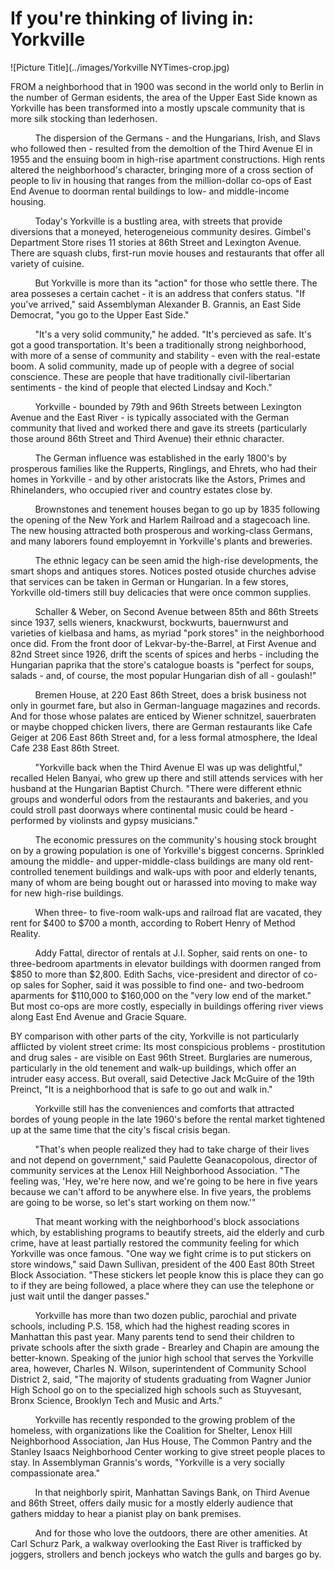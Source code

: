 If you're thinking of living in: Yorkville
===
      
         

![Picture Title](../images/Yorkville NYTimes-crop.jpg)

FROM a neighborhood that in 1900 was second in the world only to Berlin in the number of German esidents, the area of the Upper East Side known as Yorkville has been transformed into a mostly upscale community that is more silk stocking than lederhosen.

&nbsp;&nbsp;&nbsp;&nbsp;&nbsp;&nbsp;&nbsp;&nbsp;&nbsp;&nbsp;The dispersion of the Germans - and the Hungarians, Irish, and Slavs who followed then - resulted from the demoltion of the Third Avenue El in 1955 and the ensuing boom in high-rise apartment constructions. High rents altered the neighborhood's character, bringing more of a cross section of people to liv in housing that ranges from the million-dollar co-ops of East End Avenue to doorman rental buildings to low- and middle-income housing.

&nbsp;&nbsp;&nbsp;&nbsp;&nbsp;&nbsp;&nbsp;&nbsp;&nbsp;&nbsp;Today's Yorkville is a bustling area, with streets that provide diversions that a moneyed, heterogeneious community desires. Gimbel's Department Store rises 11 stories at 86th Street and Lexington Avenue. There are squash clubs, first-run movie houses and restaurants that offer all variety of cuisine. 

&nbsp;&nbsp;&nbsp;&nbsp;&nbsp;&nbsp;&nbsp;&nbsp;&nbsp;&nbsp;But Yorkville is more than its "action" for those who settle there. The area posseses a certain cachet - it is an address that confers status. "If you've arrived," said Assemblyman Alexander B. Grannis, an East Side Democrat, "you go to the Upper East Side."

&nbsp;&nbsp;&nbsp;&nbsp;&nbsp;&nbsp;&nbsp;&nbsp;&nbsp;&nbsp;"It's a very solid community," he added. "It's percieved as safe. It's got a good transportation. It's been a traditionally strong neighborhood, with more of a sense of community and stability - even with the real-estate boom. A solid community, made up of people with a degree of social conscience. These are people that have traditionally civil-libertarian sentiments - the kind of people that elected Lindsay and Koch."

&nbsp;&nbsp;&nbsp;&nbsp;&nbsp;&nbsp;&nbsp;&nbsp;&nbsp;&nbsp;Yorkville - bounded by 79th and 96th Streets between Lexington Avenue and the East River - is typically associated with the German community that lived and worked there and gave its streets (particularly those around 86th Street and Third Avenue) their ethnic character.

&nbsp;&nbsp;&nbsp;&nbsp;&nbsp;&nbsp;&nbsp;&nbsp;&nbsp;&nbsp;The German influence was established in the early 1800's by prosperous families like the Rupperts, Ringlings, and Ehrets, who had their homes in Yorkville - and by other aristocrats like the Astors, Primes and Rhinelanders, who occupied river and country estates close by.

&nbsp;&nbsp;&nbsp;&nbsp;&nbsp;&nbsp;&nbsp;&nbsp;&nbsp;&nbsp;Brownstones and tenement houses began to go up by 1835 following the opening of the New York and Harlem Railroad and a stagecoach line. The new housing attracted both prosperous and working-class Germans, and many laborers found employemnt in Yorkville's plants and breweries. 

&nbsp;&nbsp;&nbsp;&nbsp;&nbsp;&nbsp;&nbsp;&nbsp;&nbsp;&nbsp;The ethnic legacy can be seen amid the high-rise developments, the smart shops and antiques stores. Notices posted otuside churches advise that services can be taken in German or Hungarian. In a few stores, Yorkville old-timers still buy delicacies that were once common supplies.

&nbsp;&nbsp;&nbsp;&nbsp;&nbsp;&nbsp;&nbsp;&nbsp;&nbsp;&nbsp;Schaller & Weber, on Second Avenue between 85th and 86th Streets since 1937, sells wieners, knackwurst, bockwurts, bauernwurst and varieties of kielbasa and hams, as myriad "pork stores" in the neighborhood once did. From the front door of Lekvar-by-the-Barrel, at First Avenue and 82nd Street since 1926, drift the scents of spices and herbs - including the Hungarian paprika that the store's catalogue boasts is "perfect for soups, salads - and, of course, the most popular Hungarian dish of all - goulash!"

&nbsp;&nbsp;&nbsp;&nbsp;&nbsp;&nbsp;&nbsp;&nbsp;&nbsp;&nbsp;Bremen House, at 220 East 86th Street, does a brisk business not only in gourmet fare, but also in German-language magazines and records. And for those whose palates are enticed by Wiener schnitzel, sauerbraten or maybe chopped chicken livers, there are German restaurants like Cafe Geiger at 206 East 86th Street and, for a less formal atmosphere, the Ideal Cafe 238 East 86th Street. 

&nbsp;&nbsp;&nbsp;&nbsp;&nbsp;&nbsp;&nbsp;&nbsp;&nbsp;&nbsp;"Yorkville back when the Third Avenue El was up was delightful," recalled Helen Banyai, who grew up there and still attends services with her husband at the Hungarian Baptist Church. "There were different ethnic groups and wonderful odors from the restaurants and bakeries, and you could stroll past doorways where continental music could be heard - performed by violinsts and gypsy musicians."

&nbsp;&nbsp;&nbsp;&nbsp;&nbsp;&nbsp;&nbsp;&nbsp;&nbsp;&nbsp;The economic pressures on the community's housing stock brought on by a growing population is one of Yorkville's biggest concerns. Sprinkled amoung the middle- and upper-middle-class buildings are many old rent-controlled tenement buildings and walk-ups with poor and elderly tenants, many of whom are being bought out or harassed into moving to make way for new high-rise buildings.

&nbsp;&nbsp;&nbsp;&nbsp;&nbsp;&nbsp;&nbsp;&nbsp;&nbsp;&nbsp;When three- to five-room walk-ups and railroad flat are vacated, they rent for $400 to $700 a month, according to Robert Henry of Method Reality. 

&nbsp;&nbsp;&nbsp;&nbsp;&nbsp;&nbsp;&nbsp;&nbsp;&nbsp;&nbsp;Addy Fattal, director of rentals at J.I. Sopher, said rents on one- to three-bedroom apartments in elevator buildings with doormen ranged from $850 to more than $2,800. Edith Sachs, vice-president and director of co-op sales for Sopher, said it was possible to find one- and two-bedroom aparments for $110,000 to $160,000 on the "very low end of the market." But most co-ops are more costly, especially in buildings offering river views along East End Avenue and Gracie Square. 

BY comparison with other parts of the city, Yorkville is not particularly afflicted by violent street crime: Its most conspicious problems - prostitution and drug sales - are visible on East 96th Street. Burglaries are numerous, particularly in the old tenement and walk-up buildings, which offer an intruder easy access. But overall, said Detective Jack McGuire of the 19th Preinct, "It is a neighborhood that is safe to go out and walk in."

&nbsp;&nbsp;&nbsp;&nbsp;&nbsp;&nbsp;&nbsp;&nbsp;&nbsp;&nbsp;Yorkville still has the conveniences and comforts that attracted bordes of young people in the late 1960's before the rental market tightened up at the same time that the city's fiscal crisis began.

&nbsp;&nbsp;&nbsp;&nbsp;&nbsp;&nbsp;&nbsp;&nbsp;&nbsp;&nbsp;"That's when people realized they had to take charge of their lives and not depend on government," said Paulette Geanacopolous, director of community services at the Lenox Hill Neighborhood Association. "The feeling was, 'Hey, we're here now, and we're going to be here in five years because we can't afford to be anywhere else. In five years, the problems are going to be worse, so let's start working on them now.'"

&nbsp;&nbsp;&nbsp;&nbsp;&nbsp;&nbsp;&nbsp;&nbsp;&nbsp;&nbsp;That meant working with the neighborhood's block associations which, by establishing programs to beautify streets, aid the elderly and curb crime, have at least partially restored the community feeling for which Yorkville was once famous. "One way we fight crime is to put stickers on store windows," said Dawn Sullivan, president of the 400 East 80th Street Block Association. "These stickers let people know this is place they can go to if they are being followed, a place where they can use the telephone or just wait until the danger passes."

&nbsp;&nbsp;&nbsp;&nbsp;&nbsp;&nbsp;&nbsp;&nbsp;&nbsp;&nbsp;Yorkville has more than two dozen public, parochial and private schools, including P.S. 158, which had the highest reading scores in Manhattan this past year. Many parents tend to send their children to private schools after the sixth grade - Brearley and Chapin are amoung the better-known. Speaking of the junior high school that serves the Yorkville area, however, Charles N. Wilson, superintendent of Community School District 2, said, "The majority of students graduating from Wagner Junior High School go on to the specialized high schools such as Stuyvesant, Bronx Science, Brooklyn Tech and Music and Arts."

&nbsp;&nbsp;&nbsp;&nbsp;&nbsp;&nbsp;&nbsp;&nbsp;&nbsp;&nbsp;Yorkville has recently responded to the growing problem of the homeless, with organizations like the Coalition for Shelter, Lenox Hill Neighborhood Association, Jan Hus House, The Common Pantry and the Stanley Isaacs Neighborhood Center working to give street people places to stay. In Assemblyman Grannis's words, "Yorkville is a very socially compassionate area."

&nbsp;&nbsp;&nbsp;&nbsp;&nbsp;&nbsp;&nbsp;&nbsp;&nbsp;&nbsp;In that neighborly spirit, Manhattan Savings Bank, on Third Avenue and 86th Street, offers daily music for a mostly elderly audience that gathers midday to hear a pianist play on bank premises.

&nbsp;&nbsp;&nbsp;&nbsp;&nbsp;&nbsp;&nbsp;&nbsp;&nbsp;&nbsp;And for those who love the outdoors, there are other amenities. At Carl Schurz Park, a walkway overlooking the East River is trafficked by joggers, strollers and bench jockeys who watch the gulls and barges go by.
